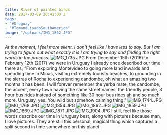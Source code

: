 ```yaml
---
title: River of painted birds
date: 2017-03-09 20:41:00 Z
tags:
- "#Uruguay"
- "#TomandLisadoSouthAmerica"
image: "/uploads/IMG_1862.JPG"
---
```


*At the moment, I feel more silent. I don't feel like I have less to say. But I am trying to figure out what exactly it is I am trying to say and finding the right words in the process.*<!--more-->
![IMG_1735.JPG](/uploads/IMG_1735.JPG)
From December 15th (2016) to February 12th (2017) we were in Uruguay I already once described our time there as; "From exploring Montevideo to going more land inwards and spending time in Minas, visiting extremely touristy beaches, to grounding in the sierras of Rocha to experiencing candombe, oh what an amazing two months it has been. I will forever remember the yerba mate, the candombe, the accent, every town having the same street names, the friendly people, 3 hour bus rides instead of something like 30 hour bus rides ah and so much more. Uruguay, yes. You wild but somehow calming thing."
![IMG_1744.JPG](/uploads/IMG_1744.JPG)
![IMG_1768.JPG](/uploads/IMG_1768.JPG)
![IMG_1854.JPG](/uploads/IMG_1854.JPG)
![IMG_1862.JPG](/uploads/IMG_1862.JPG)
![IMG_1859.JPG](/uploads/IMG_1859.JPG)
![IMG_1869.JPG](/uploads/IMG_1869.JPG)
![IMG_1871.JPG](/uploads/IMG_1871.JPG)
![IMG_1904.JPG](/uploads/IMG_1904.JPG)
I still, feel like those words describe our time in Uruguay best, along with pictures because man, I love pictures. They are still this personal, magical thing which captures a split second in time somewhere on this planet.
